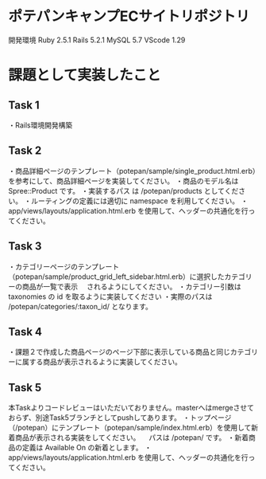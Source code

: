 # ポテパンキャンプECサイトリポジトリ
開発環境
Ruby 2.5.1
Rails 5.2.1
MySQL 5.7
VScode 1.29

# 課題として実装したこと
## Task 1
・Rails環境開発構築

## Task 2
・商品詳細ページのテンプレート（potepan/sample/single_product.html.erb）を参考にして、商品詳細ページを実装してください。
・商品のモデル名は Spree::Product です。
・実装するパス は /potepan/products としてください。
・ルーティングの定義には適切に namespace を利用してください。
・app/views/layouts/application.html.erb を使用して、ヘッダーの共通化を行ってください。

## Task 3
・カテゴリーページのテンプレート（potepan/sample/product_grid_left_sidebar.html.erb）に選択したカテゴリーの商品が一覧で表示 　されるようにしてください。
・カテゴリー引数は taxonomies の id を取るように実装してください
・実際のパスは /potepan/categories/:taxon_id/ となります。

## Task 4
・課題２で作成した商品ページのページ下部に表示している商品と同じカテゴリーに属する商品が表示されるように実装してください。

## Task 5
本Taskよりコードレビューはいただいておりません。masterへはmergeさせておらず、別途Task5ブランチとしてpushしてあります。
・トップページ（/potepan）にテンプレート（potepan/sample/index.html.erb）を使用して新着商品が表示される実装をしてください。
　パスは /potepan/ です。
・新着商品の定義は Available On の新着とします。
・app/views/layouts/application.html.erb を使用して、ヘッダーの共通化を行ってください。
